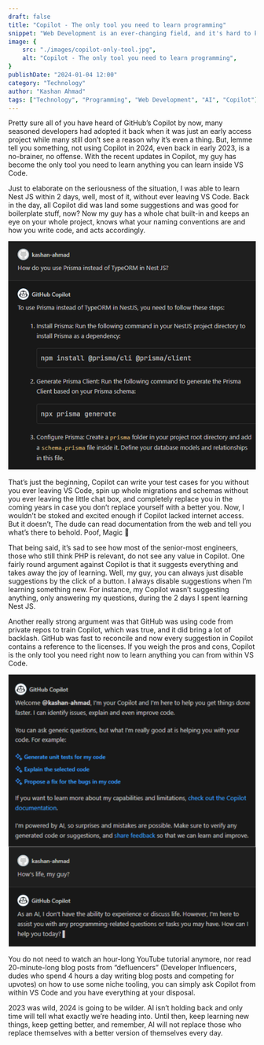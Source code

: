 ```yaml
---
draft: false
title: "Copilot - The only tool you need to learn programming"
snippet: "Web Development is an ever-changing field, and it's hard to keep up with it. But, if you follow these 12 steps, you'll be a successful web developer in 2024."
image: {
    src: "./images/copilot-only-tool.jpg",
    alt: "Copilot - The only tool you need to learn programming",
}
publishDate: "2024-01-04 12:00"
category: "Technology"
author: "Kashan Ahmad"
tags: ["Technology", "Programming", "Web Development", "AI", "Copilot"]
---
```


Pretty sure all of you have heard of GitHub’s Copilot by now, many seasoned developers had adopted it back when it was just an early access project while many still don’t see a reason why it’s even a thing. But, lemme tell you something, not using Copilot in 2024, even back in early 2023, is a no-brainer, no offense. With the recent updates in Copilot, my guy has become the only tool you need to learn anything you can learn inside VS Code.

Just to elaborate on the seriousness of the situation, I was able to learn Nest JS within 2 days, well, most of it, without ever leaving VS Code. Back in the day, all Copilot did was land some suggestions and was good for boilerplate stuff, now? Now my guy has a whole chat built-in and keeps an eye on your whole project, knows what your naming conventions are and how you write code, and acts accordingly.

![Copilot talking about Nest JS](./images/copilot-nest-prisma.png)

That’s just the beginning, Copilot can write your test cases for you without you ever leaving VS Code, spin up whole migrations and schemas without you ever leaving the little chat box, and completely replace you in the coming years in case you don’t replace yourself with a better you. Now, I wouldn’t be stoked and excited enough if Copilot lacked internet access. But it doesn’t, The dude can read documentation from the web and tell you what’s there to behold. Poof, Magic 🤯

That being said, it’s sad to see how most of the senior-most engineers, those who still think PHP is relevant, do not see any value in Copilot. One fairly round argument against Copilot is that it suggests everything and takes away the joy of learning. Well, my guy, you can always just disable suggestions by the click of a button. I always disable suggestions when I’m learning something new. For instance, my Copilot wasn’t suggesting anything, only answering my questions, during the 2 days I spent learning Nest JS.

Another really strong argument was that GitHub was using code from private repos to train Copilot, which was true, and it did bring a lot of backlash. GitHub was fast to reconcile and now every suggestion in Copilot contains a reference to the licenses. If you weigh the pros and cons, Copilot is the only tool you need right now to learn anything you can from within VS Code.

![Copilot being an AI Chatbot](./images/copilot-intro.png)

You do not need to watch an hour-long YouTube tutorial anymore, nor read 20-minute-long blog posts from “defluencers” (Developer Influencers, dudes who spend 4 hours a day writing blog posts and competing for upvotes) on how to use some niche tooling, you can simply ask Copilot from within VS Code and you have everything at your disposal.

2023 was wild, 2024 is going to be wilder. AI isn’t holding back and only time will tell what exactly we’re heading into. Until then, keep learning new things, keep getting better, and remember, AI will not replace those who replace themselves with a better version of themselves every day.
